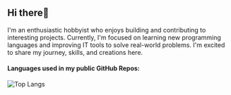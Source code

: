 ## Hi there👋
I'm an enthusiastic hobbyist who enjoys building and contributing to interesting projects. Currently, I'm focused on learning new programming languages and improving IT tools to solve real-world problems. I'm excited to share my journey, skills, and creations here.

#### Languages used in my public GitHub Repos:

![Top Langs](https://github-readme-stats.vercel.app/api/top-langs/?username=thefrostseeker&layout=compact&theme=dark&cache_seconds=3600&langs_count=20&hide_title=true)
